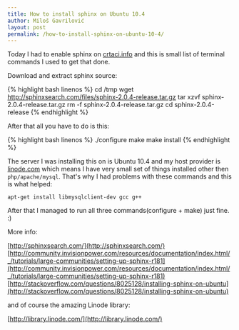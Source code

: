 ```yaml
---
title: How to install sphinx on Ubuntu 10.4
author: Miloš Gavrilović
layout: post
permalink: /how-to-install-sphinx-on-ubuntu-10-4/
---
```

Today I had to enable sphinx on [crtaci.info](http://www.crtaci.info/) and this is small list of terminal commands I used to get that done.

Download and extract sphinx source:

{% highlight bash linenos %}
cd /tmp
wget http://sphinxsearch.com/files/sphinx-2.0.4-release.tar.gz
tar xzvf sphinx-2.0.4-release.tar.gz
rm -f sphinx-2.0.4-release.tar.gz
cd sphinx-2.0.4-release
{% endhighlight %}

After that all you have to do is this:

{% highlight bash linenos %}
./configure
make
make install
{% endhighlight %}

The server I was installing this on is Ubuntu 10.4 and my host provider is [linode.com](http://www.linode.com/) which means I have very small set of things installed other then `php/apache/mysql`. That's why I had problems with these commands and this is what helped:

`apt-get install libmysqlclient-dev gcc g++`

After that I managed to run all three commands(configure + make) just fine. :)

More info:

[http://sphinxsearch.com/](http://sphinxsearch.com/)
[http://community.invisionpower.com/resources/documentation/index.html/_/tutorials/large-communities/setting-up-sphinx-r181](http://community.invisionpower.com/resources/documentation/index.html/_/tutorials/large-communities/setting-up-sphinx-r181)
[http://stackoverflow.com/questions/8025128/installing-sphinx-on-ubuntu](http://stackoverflow.com/questions/8025128/installing-sphinx-on-ubuntu)

and of course the amazing Linode library:

[http://library.linode.com/](http://library.linode.com/)

